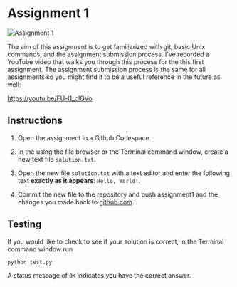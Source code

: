 # Assignment 1

![Assignment 1](https://github.com/PGE323M/assignment1-solution/actions/workflows/main.yml/badge.svg)

The aim of this assignment is to get familiarized with git, basic Unix commands, and the assignment submission process.  I've recorded a YouTube video that walks you through this process for the this first assignment.  The assignment submission process is the same for all assignments so you might find it to be a useful reference in the future as well:

https://youtu.be/FU-l1_cIGVo

## Instructions

 1. Open the assignment in a Github Codespace.

 2. In the using the file browser or the Terminal command window, create a new text file `solution.txt`.

 3. Open the new file `solution.txt` with a text editor and enter the following text **exactly as it appears**: `Hello, World!`.

 4. Commit the new file to the repository and push assignment1 and the changes you made back to [github.com](http://github.com).

 ## Testing

If you would like to check to see if your solution is correct, in the Terminal command window run

 ```bash
 python test.py
 ```

 A status message of `OK` indicates you have the correct answer.
